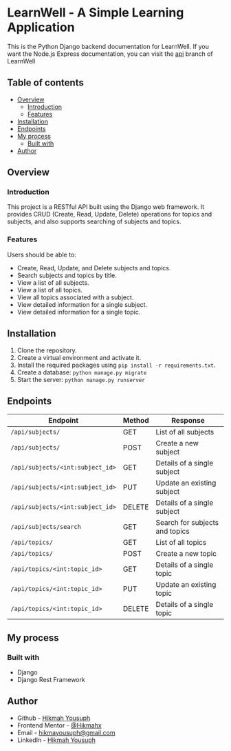 # LearnWell - A Simple Learning Application 


This is the Python Django backend documentation for LearnWell. If you want the Node.js Express documentation, you can visit the [api](https://github.com/Hikmahx/LearnWell/tree/api) branch of LearnWell

## Table of contents

- [Overview](#overview)
  - [Introduction](#introduction)
  - [Features](#features)
- [Installation](#installation)
- [Endpoints](#endpoints)
- [My process](#my-process)
  - [Built with](#built-with)
- [Author](#author)


## Overview

### Introduction
This project is a RESTful API built using the Django web framework.  It provides CRUD (Create, Read, Update, Delete) operations for topics and subjects, and also supports searching of subjects and topics.



### Features

Users should be able to:

- Create, Read, Update, and Delete subjects and topics.
- Search subjects and topics by title.
- View a list of all subjects.
- View a list of all topics.
- View all topics associated with a subject.
- View detailed information for a single subject.
- View detailed information for a single topic.


## Installation

1. Clone the repository.
2. Create a virtual environment and activate it.
3. Install the required packages using `pip install -r requirements.txt`.
4. Create a database: `python manage.py migrate`
5. Start the server: `python manage.py runserver`

## Endpoints

| Endpoint | Method	 | Response	 |
| --------------- | --------------- | --------------- |
| `/api/subjects/`  | GET | List of all subjects  |
| `/api/subjects/`  | POST | Create a new subject  |
| `/api/subjects/<int:subject_id>`  | GET | Details of a single subject	  |
| `/api/subjects/<int:subject_id>`  | PUT | 	Update an existing subject  |
| `/api/subjects/<int:subject_id>`  | DELETE | Details of a single subject	  |
| `/api/subjects/search`  | GET | Search for subjects and topics  |
| `/api/topics/`  | GET | List of all topics  |
| `/api/topics/`  | POST | Create a new topic  |
| `/api/topics/<int:topic_id>`  | GET | Details of a single topic	  |
| `/api/topics/<int:topic_id>`  | PUT | 	Update an existing topic  |
| `/api/topics/<int:topic_id>`  | DELETE | Details of a single topic	  |







## My process

### Built with

- Django
- Django Rest Framework


## Author

- Github - [Hikmah Yousuph](https://github.com/Hikmahx)
- Frontend Mentor - [@Hikmahx](https://www.frontendmentor.io/profile/Hikmahx)
- Email - [hikmayousuph@gmail.com](hikmayousuph@gmail.com)
- LinkedIn - [Hikmah Yousuph](linkedin.com/in/hikmah-yousuph-449467204/)


